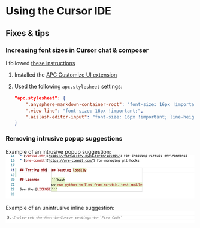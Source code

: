 # Using the Cursor IDE



## Fixes & tips

### Increasing font sizes in Cursor chat & composer

I followed [these instructions](https://forum.cursor.com/t/changing-chat-panel-font-size-line-height-easily/375/7)

1. Installed the [APC Customize UI extension](https://marketplace.visualstudio.com/items?itemName=drcika.apc-extension)
2. Used the following `apc.stylesheet` settings:

    ```json
    "apc.stylesheet": {
        ".anysphere-markdown-container-root": "font-size: 16px !important; line-height: 1.5 !important;",
        ".view-line": "font-size: 16px !important;",
        ".aislash-editor-input": "font-size: 16px !important; line-height: 1.5 !important;"
    }
    ```

### Removing intrusive popup suggestions

Example of an intrusive popup suggestion:
![intrusive popup suggestion](../assets/suggestion_popup.png)

Example of an unintrusive inline suggestion:
![unintrusive inline suggestion](../assets/suggestion_inline.png)
